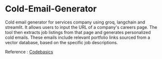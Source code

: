 # Cold-Email-Generator
Cold email generator for services company using groq, langchain and streamlit. It allows users to input the URL of a company's careers page. The tool then extracts job listings from that page and generates personalized cold emails. These emails include relevant portfolio links sourced from a vector database, based on the specific job descriptions.

Reference : [Codebasics](https://github.com/codebasics/project-genai-cold-email-generator)
